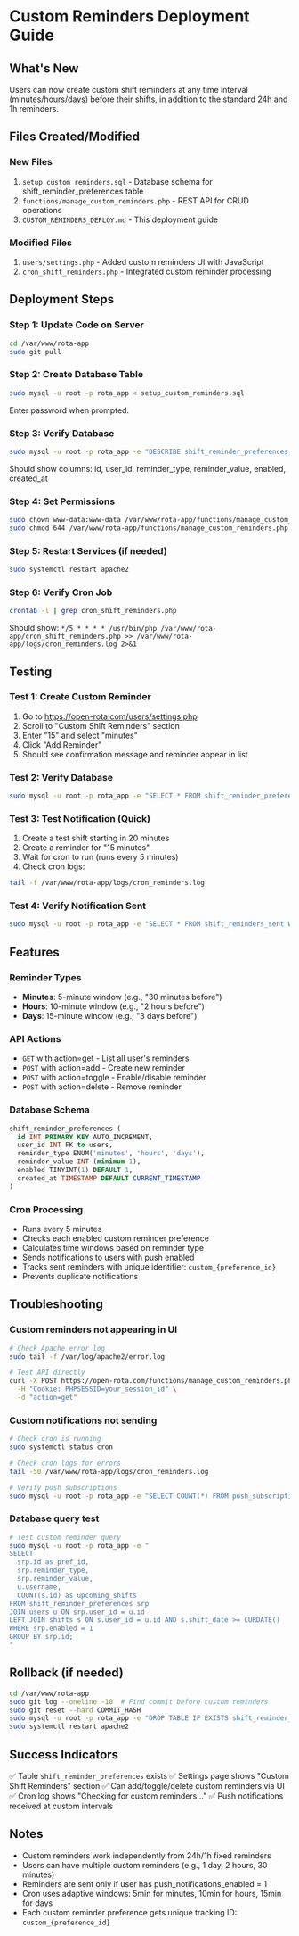 # Custom Reminders Deployment Guide

## What's New
Users can now create custom shift reminders at any time interval (minutes/hours/days) before their shifts, in addition to the standard 24h and 1h reminders.

## Files Created/Modified

### New Files
1. `setup_custom_reminders.sql` - Database schema for shift_reminder_preferences table
2. `functions/manage_custom_reminders.php` - REST API for CRUD operations
3. `CUSTOM_REMINDERS_DEPLOY.md` - This deployment guide

### Modified Files
1. `users/settings.php` - Added custom reminders UI with JavaScript
2. `cron_shift_reminders.php` - Integrated custom reminder processing

## Deployment Steps

### Step 1: Update Code on Server
```bash
cd /var/www/rota-app
sudo git pull
```

### Step 2: Create Database Table
```bash
sudo mysql -u root -p rota_app < setup_custom_reminders.sql
```
Enter password when prompted.

### Step 3: Verify Database
```bash
sudo mysql -u root -p rota_app -e "DESCRIBE shift_reminder_preferences;"
```
Should show columns: id, user_id, reminder_type, reminder_value, enabled, created_at

### Step 4: Set Permissions
```bash
sudo chown www-data:www-data /var/www/rota-app/functions/manage_custom_reminders.php
sudo chmod 644 /var/www/rota-app/functions/manage_custom_reminders.php
```

### Step 5: Restart Services (if needed)
```bash
sudo systemctl restart apache2
```

### Step 6: Verify Cron Job
```bash
crontab -l | grep cron_shift_reminders.php
```
Should show: `*/5 * * * * /usr/bin/php /var/www/rota-app/cron_shift_reminders.php >> /var/www/rota-app/logs/cron_reminders.log 2>&1`

## Testing

### Test 1: Create Custom Reminder
1. Go to https://open-rota.com/users/settings.php
2. Scroll to "Custom Shift Reminders" section
3. Enter "15" and select "minutes"
4. Click "Add Reminder"
5. Should see confirmation message and reminder appear in list

### Test 2: Verify Database
```bash
sudo mysql -u root -p rota_app -e "SELECT * FROM shift_reminder_preferences WHERE user_id = YOUR_USER_ID;"
```

### Test 3: Test Notification (Quick)
1. Create a test shift starting in 20 minutes
2. Create a reminder for "15 minutes"
3. Wait for cron to run (runs every 5 minutes)
4. Check cron logs:
```bash
tail -f /var/www/rota-app/logs/cron_reminders.log
```

### Test 4: Verify Notification Sent
```bash
sudo mysql -u root -p rota_app -e "SELECT * FROM shift_reminders_sent WHERE reminder_type LIKE 'custom_%' ORDER BY sent_at DESC LIMIT 5;"
```

## Features

### Reminder Types
- **Minutes**: 5-minute window (e.g., "30 minutes before")
- **Hours**: 10-minute window (e.g., "2 hours before")
- **Days**: 15-minute window (e.g., "3 days before")

### API Actions
- `GET` with action=get - List all user's reminders
- `POST` with action=add - Create new reminder
- `POST` with action=toggle - Enable/disable reminder
- `POST` with action=delete - Remove reminder

### Database Schema
```sql
shift_reminder_preferences (
  id INT PRIMARY KEY AUTO_INCREMENT,
  user_id INT FK to users,
  reminder_type ENUM('minutes', 'hours', 'days'),
  reminder_value INT (minimum 1),
  enabled TINYINT(1) DEFAULT 1,
  created_at TIMESTAMP DEFAULT CURRENT_TIMESTAMP
)
```

### Cron Processing
- Runs every 5 minutes
- Checks each enabled custom reminder preference
- Calculates time windows based on reminder type
- Sends notifications to users with push enabled
- Tracks sent reminders with unique identifier: `custom_{preference_id}`
- Prevents duplicate notifications

## Troubleshooting

### Custom reminders not appearing in UI
```bash
# Check Apache error log
sudo tail -f /var/log/apache2/error.log

# Test API directly
curl -X POST https://open-rota.com/functions/manage_custom_reminders.php \
  -H "Cookie: PHPSESSID=your_session_id" \
  -d "action=get"
```

### Custom notifications not sending
```bash
# Check cron is running
sudo systemctl status cron

# Check cron logs for errors
tail -50 /var/www/rota-app/logs/cron_reminders.log

# Verify push subscriptions
sudo mysql -u root -p rota_app -e "SELECT COUNT(*) FROM push_subscriptions WHERE user_id = YOUR_USER_ID;"
```

### Database query test
```bash
# Test custom reminder query
sudo mysql -u root -p rota_app -e "
SELECT 
  srp.id as pref_id,
  srp.reminder_type,
  srp.reminder_value,
  u.username,
  COUNT(s.id) as upcoming_shifts
FROM shift_reminder_preferences srp
JOIN users u ON srp.user_id = u.id
LEFT JOIN shifts s ON s.user_id = u.id AND s.shift_date >= CURDATE()
WHERE srp.enabled = 1
GROUP BY srp.id;
"
```

## Rollback (if needed)

```bash
cd /var/www/rota-app
sudo git log --oneline -10  # Find commit before custom reminders
sudo git reset --hard COMMIT_HASH
sudo mysql -u root -p rota_app -e "DROP TABLE IF EXISTS shift_reminder_preferences;"
sudo systemctl restart apache2
```

## Success Indicators
✅ Table `shift_reminder_preferences` exists
✅ Settings page shows "Custom Shift Reminders" section
✅ Can add/toggle/delete custom reminders via UI
✅ Cron log shows "Checking for custom reminders..."
✅ Push notifications received at custom intervals

## Notes
- Custom reminders work independently from 24h/1h fixed reminders
- Users can have multiple custom reminders (e.g., 1 day, 2 hours, 30 minutes)
- Reminders are sent only if user has push_notifications_enabled = 1
- Cron uses adaptive windows: 5min for minutes, 10min for hours, 15min for days
- Each custom reminder preference gets unique tracking ID: `custom_{preference_id}`

